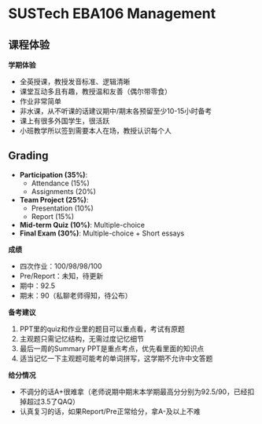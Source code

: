 # SUSTech EBA106 Management


## 课程体验
**学期体验**  
- 全英授课，教授发音标准、逻辑清晰  
- 课堂互动多且有趣，教授温和友善（偶尔带零食）
- 作业非常简单
- 非水课，从不听课的话建议期中/期末各预留至少10-15小时备考
- 课上有很多外国学生，很活跃
- 小班教学所以签到需要本人在场，教授认识每个人


 ## Grading
- **Participation (35%)**: 
  - Attendance (15%)
  - Assignments (20%)
- **Team Project (25%)**:
  - Presentation (10%)
  - Report (15%)
- **Mid-term Quiz (10%)**: Multiple-choice
- **Final Exam (30%)**: Multiple-choice + Short essays

**成绩**  
- 四次作业：100/98/98/100  
- Pre/Report：未知，待更新  
- 期中：92.5  
- 期末：90（私聊老师得知，待公布）
  
**备考建议**  
1. PPT里的quiz和作业里的题目可以重点看，考试有原题  
2. 主观题只需记忆结构，无需过度记忆细节
3. 最后一周的Summary PPT是重点考点，优先看里面的知识点
4. 适当记忆一下主观题可能考的单词拼写，这学期不允许中文答题


**给分情况**  
- 不调分的话A+很难拿（老师说期中期末本学期最高分分别为92.5/90，已经扣掉超过3.5了QAQ）  
- 认真复习的话，如果Report/Pre正常给分，拿A-及以上不难



  

